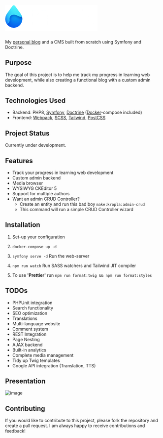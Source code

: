 # <img width="300" src="https://raw.githubusercontent.com/kacpergorec/kropla/main/public/images/logo/wide-transparent-darkmode.webp?token=GHSAT0AAAAAABZRO7ELDRNEFHUXWCUVFPCMY55Q27A" alt="Kropla" title="Kropla logo">

My [personal blog](https://kropla.ml) and a CMS built from scratch using Symfony and Doctrine.

## Purpose

The goal of this project is to help me track my progress in learning web development, while also creating a functional blog with a custom admin backend.

## Technologies Used

- Backend: PHP8, [Symfony](https://symfony.com/), [Doctrine](https://www.doctrine-project.org/) ([Docker](https://www.docker.com/)-compose included)
- Frontend: [Webpack](https://webpack.js.org/), [SCSS](https://sass-lang.com/), [Tailwind](https://tailwindcss.com/), [PostCSS](https://postcss.org/)

## Project Status

Currently under development.

## Features

- Track your progress in learning web development
- Custom admin backend
- Media browser
- WYSIWYG CKEditor 5
- Support for multiple authors
- Want an admin CRUD Controller? 
    - Create an entity and run this bad boy `make:kropla:admin-crud`
    - This command will run a simple CRUD Controller wizard

## Installation

1. Set-up your configuration
2. `docker-compose up -d`
3. `symfony serve -d` Run the web-server
4. `npm run watch`  Run SASS watchers and Tailwind JIT compiler

5. To use **'Prettier'** run `npm run format:twig && npm run format:styles`

## TODOs

- PHPUnit integration
- Search functionality
- SEO optimization
- Translations
- Multi-language website
- Comment system
- REST Integration
- Page Nesting
- AJAX backend
- Built-in analytics
- Complete media management
- Tidy up Twig templates
- Google API integration (Translation, TTS)

## Presentation

![image](https://drive.google.com/uc?export=view&id=19_k8OwYLeDWir8K_TT4GhgGLoyqDnJOK)


## Contributing

If you would like to contribute to this project, please fork the repository and create a pull request. I am always happy to receive contributions and feedback!
